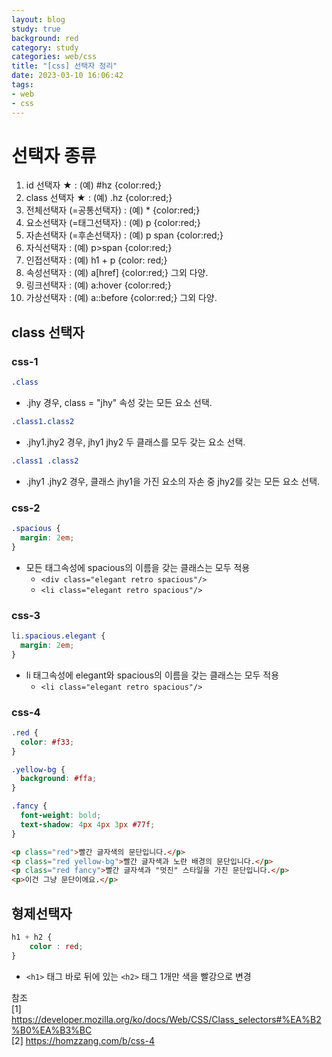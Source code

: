 ```yaml
---
layout: blog
study: true
background: red
category: study
categories: web/css
title: "[css] 선택자 정리"
date: 2023-03-10 16:06:42
tags:
- web
- css
---
```


# 선택자 종류
01. id 선택자 ★  : (예) #hz {color:red;}
02. class 선택자 ★  : (예) .hz {color:red;}
03. 전체선택자 (=공통선택자) : (예) * {color:red;}
04. 요소선택자 (=태그선택자)  : (예) p {color:red;}
05. 자손선택자 (=후손선택자)  : (예) p span {color:red;}
06. 자식선택자 : (예) p>span {color:red;}
07. 인접선택자 : (예) h1 + p {color: red;}
08. 속성선택자 : (예) a[href] {color:red;} 그외 다양.
09. 링크선택자 : (예) a:hover {color:red;}
10. 가상선택자 : (예) a::before {color:red;} 그외 다양.

## class 선택자
### css-1
```css
.class
```
- .jhy 경우, class = "jhy" 속성 갖는 모든 요소 선택.

```css
.class1.class2
```
- .jhy1.jhy2 경우, jhy1 jhy2 두 클래스를 모두 갖는 요소 선택.

```css
.class1 .class2
```
- .jhy1 .jhy2 경우, 클래스 jhy1을 가진 요소의 자손 중 jhy2를 갖는 모든 요소 선택.


### css-2
```css
.spacious {
  margin: 2em;
}
```
- 모든 태그속성에 spacious의 이름을 갖는 클래스는 모두 적용
  - `<div class="elegant retro spacious"/>`
  - `<li class="elegant retro spacious"/>`

### css-3
```css
li.spacious.elegant {
  margin: 2em;
}
```
- li 태그속성에 elegant와 spacious의 이름을 갖는 클래스는 모두 적용
  - `<li class="elegant retro spacious"/>`

### css-4
```css
.red {
  color: #f33;
}

.yellow-bg {
  background: #ffa;
}

.fancy {
  font-weight: bold;
  text-shadow: 4px 4px 3px #77f;
}
```

```html
<p class="red">빨간 글자색의 문단입니다.</p>
<p class="red yellow-bg">빨간 글자색과 노란 배경의 문단입니다.</p>
<p class="red fancy">빨간 글자색과 "멋진" 스타일을 가진 문단입니다.</p>
<p>이건 그냥 문단이에요.</p>
```

## 형제선택자
```css
h1 + h2 {
    color : red;
}
```
- `<h1>` 태그 바로 뒤에 있는 `<h2>` 태그 1개만 색을 빨강으로 변경



참조  
[1] https://developer.mozilla.org/ko/docs/Web/CSS/Class_selectors#%EA%B2%B0%EA%B3%BC  
[2] https://homzzang.com/b/css-4





